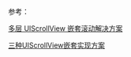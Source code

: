 参考：

[多层 UIScrollView 嵌套滚动解决方案](https://juejin.im/post/5c63ee7d51882562654aaf37)

[三种UIScrollView嵌套实现方案](https://juejin.im/post/5c2202406fb9a049e7022366)


